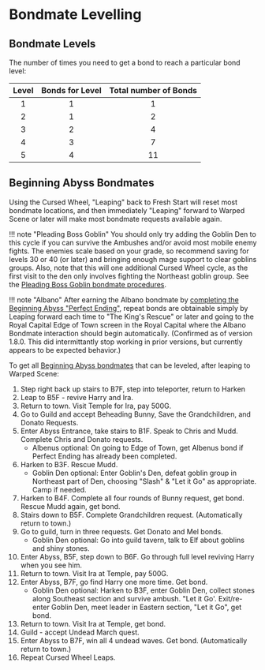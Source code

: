 # Bondmate Levelling

## Bondmate Levels

The number of times you need to get a bond to reach a particular bond level:

| Level | Bonds for Level | Total number of Bonds |
| :---: | :-------------: | :-------------------: |
|  1    |  1              | 1                     |
|  2    |  1              | 2                     |
|  3    |  2              | 4                     |
|  4    |  3              | 7                     |
|  5    |  4              | 11                    |

## Beginning Abyss Bondmates

Using the Cursed Wheel, "Leaping" back to Fresh Start will reset most bondmate locations, and then immediately "Leaping" forward to Warped Scene or later will make most bondmate requests available again. 

!!! note "Pleading Boss Goblin"
You should only try adding the Goblin Den to this cycle if you can survive the Ambushes and/or avoid most mobile enemy fights. The enemies scale based on your grade, so recommend saving for levels 30 or 40 (or later) and bringing enough mage support to clear goblins groups. Also, note that this will one additional Cursed Wheel cycle, as the first visit to the den only involves fighting the Northeast goblin group. See the [Pleading Boss Goblin bondmate procedures](./beginning-abyss/bondmates.md#the-pleading-boss-goblin).

!!! note "Albano"
After earning the Albano bondmate by [completing the Beginning Abyss "Perfect Ending"](./beginning-abyss/bondmates.md#royal-knight-albano), repeat bonds are obtainable simply by Leaping forward each time to "The King's Rescue" or later and going to the Royal Capital Edge of Town screen in the Royal Capital where the Albano Bondmate interaction should begin automatically. (Confirmed as of version 1.8.0.  This did intermittantly stop working in prior versions, but currently appears to be expected behavior.)

To get all [Beginning Abyss bondmates](./beginning-abyss/bondmates-quicklist.md) that can be leveled, after leaping to Warped Scene:

1. Step right back up stairs to B7F, step into teleporter, return to Harken
2. Leap to B5F - revive Harry and Ira.
3. Return to town.  Visit Temple for Ira, pay 500G.
4. Go to Guild and accept Beheading Bunny, Save the Grandchildren, and Donato Requests.
5. Enter Abyss Entrance, take stairs to B1F.  Speak to Chris and Mudd. Complete Chris and Donato requests.
   - Albenus optional:  On going to Edge of Town, get Albenus bond if Perfect Ending has already been completed.
7. Harken to B3F. Rescue Mudd.
   - Goblin Den optional:  Enter Goblin's Den, defeat goblin group in Northeast part of Den, choosing "Slash" & "Let it Go" as appropriate. Camp if needed.
8. Harken to B4F. Complete all four rounds of Bunny request, get bond.  Rescue Mudd again, get bond.
9. Stairs down to B5F. Complete Grandchildren request. (Automatically return to town.)
10. Go to guild, turn in three requests. Get Donato and Mel bonds.
    - Goblin Den optional: Go into guild tavern, talk to Elf about goblins and shiny stones.
12. Enter Abyss, B5F, step down to B6F. Go through full level reviving Harry when you see him.
13. Return to town. Visit Ira at Temple, pay 500G.
14. Enter Abyss, B7F, go find Harry one more time. Get bond.
    - Goblin Den optional: Harken to B3F, enter Goblin Den, collect stones along Southeast section and survive ambush. "Let it Go'. Exit/re-enter Goblin Den, meet leader in Eastern section, "Let it Go", get bond.
16. Return to town. Visit Ira at Temple, get bond.
17. Guild - accept Undead March quest.
18. Enter Abyss to B7F, win all 4 undead waves. Get bond. (Automatically return to town.)
19. Repeat Cursed Wheel Leaps.
